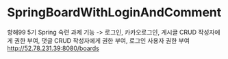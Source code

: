 # SpringBoardWithLoginAndComment
항해99 5기 Spring 숙련 과제
기능 -> 로그인, 카카오로그인, 게시글 CRUD 작성자에게 권한 부여, 댓글 CRUD 작성자에게 권한 부여, 로그인 사용자 권한 부여
http://52.78.231.39:8080/boards

